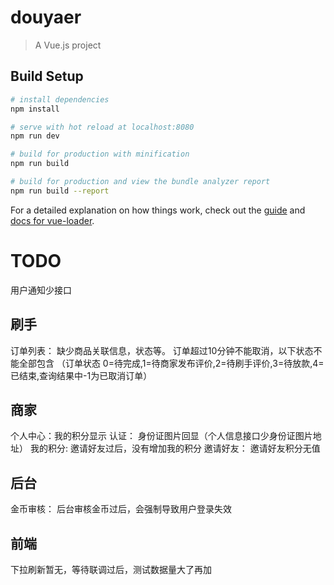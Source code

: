 # douyaer

> A Vue.js project

## Build Setup

``` bash
# install dependencies
npm install

# serve with hot reload at localhost:8080
npm run dev

# build for production with minification
npm run build

# build for production and view the bundle analyzer report
npm run build --report
```

For a detailed explanation on how things work, check out the [guide](http://vuejs-templates.github.io/webpack/) and [docs for vue-loader](http://vuejs.github.io/vue-loader).

# TODO
用户通知少接口
## 刷手
订单列表： 缺少商品关联信息，状态等。 订单超过10分钟不能取消，以下状态不能全部包含
（订单状态 0=待完成,1=待商家发布评价,2=待刷手评价,3=待放款,4=已结束,查询结果中-1为已取消订单）
## 商家
个人中心：我的积分显示
认证： 身份证图片回显（个人信息接口少身份证图片地址）
我的积分: 邀请好友过后，没有增加我的积分
邀请好友： 邀请好友积分无值

## 后台
金币审核： 后台审核金币过后，会强制导致用户登录失效

## 前端
下拉刷新暂无，等待联调过后，测试数据量大了再加
